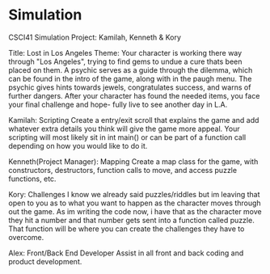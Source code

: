 # Simulation
CSCI41 Simulation Project: Kamilah, Kenneth &amp; Kory

Title: Lost in Los Angeles
Theme: Your character is working there way through "Los Angeles", trying to find gems to undue a cure thats
been placed on them. A psychic serves as a guide through the dilemma, which can be found in the intro of the
game, along with in the paugh menu. The psychic gives hints towards jewels, congratulates success, and warns
of further dangers. After your character has found the needed items, you face your final challenge and hope-
fully live to see another day in L.A.

Kamilah: Scripting
Create a entry/exit scroll that explains the game and add whatever extra details you think will give the game
more appeal. Your scripting will most likely sit in int main() or can be part of a function call depending
on how you would like to do it.

Kenneth(Project Manager): Mapping
Create a map class for the game, with constructors, destructors, function calls to move, and access puzzle
functions, etc.

Kory: Challenges
I know we already said puzzles/riddles but im leaving that open to you as to what you want to happen as the
character moves through out the game. As im writing the code now, i have that as the character move they hit
a number and that number gets sent into a function called puzzle. That function will be where you can create
the challenges they have to overcome.

Alex: Front/Back End Developer
Assist in all front and back coding and product development. 

